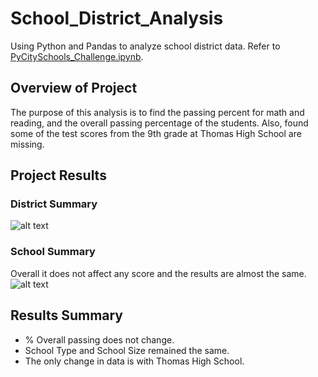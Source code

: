 # School_District_Analysis
Using Python and Pandas to analyze school district data. 
Refer to [PyCitySchools_Challenge.ipynb](../main/PyCitySchools_Challenge.ipynb).

## Overview of Project
The purpose of this analysis is  to find the passing percent for math and reading, and the overall passing percentage of the students. Also, found some of the test scores from the 9th grade at Thomas High School are missing.

## Project Results
### District Summary
![alt text](../main/Resources/District_Summary.png "District_Summary")
### School Summary
Overall it does not affect any score and the results are almost the same.
![alt text](../main/Resources/Overall_Passing_Results.png "Overall_Passing_Results")

## Results Summary
  - % Overall passing does not change.
  - School Type and School Size remained the same.
  - The only change in data is with Thomas High School.
  


